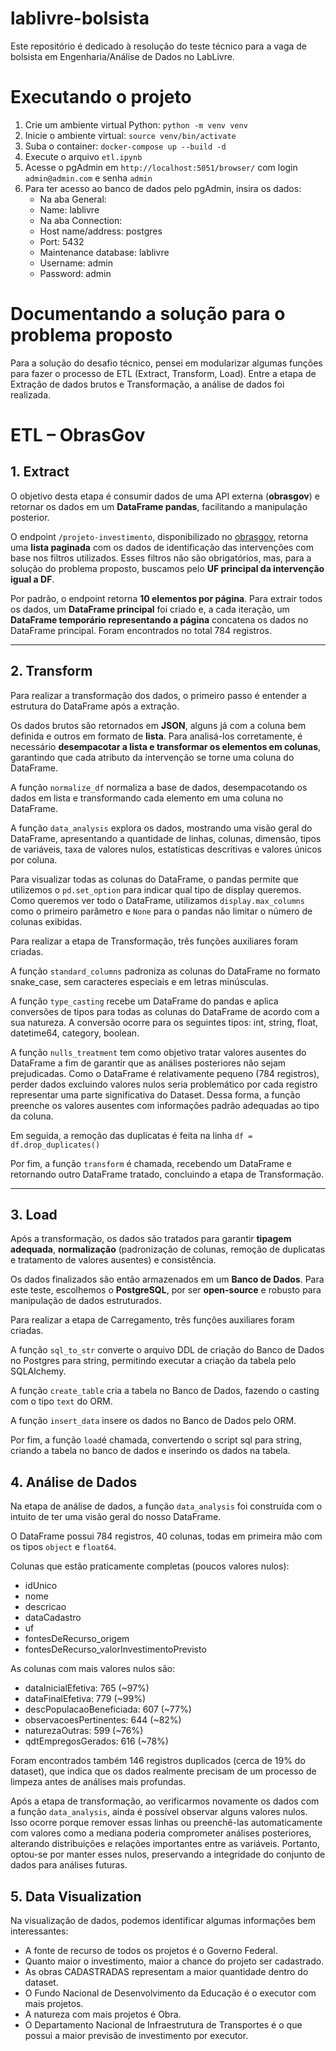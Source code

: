 # lablivre-bolsista
Este repositório é dedicado à resolução do teste técnico para a vaga de bolsista em Engenharia/Análise de Dados no LabLivre.

# Executando o projeto

1.  Crie um ambiente virtual Python: `python -m venv venv`
2.  Inicie o ambiente virtual: `source venv/bin/activate`
3.  Suba o container: `docker-compose up --build -d`
4.  Execute o arquivo `etl.ipynb`
5.  Acesse o pgAdmin em `http://localhost:5051/browser/` com login `admin@admin.com` e senha `admin`
6.  Para ter acesso ao banco de dados pelo pgAdmin, insira os dados:
    -  Na aba General:
      -  Name: lablivre
    -  Na aba Connection:
      -  Host name/address: postgres
      -  Port: 5432
      -  Maintenance database: lablivre
      -  Username: admin
      -  Password: admin  


# Documentando a solução para o problema proposto

Para a solução do desafio técnico, pensei em modularizar algumas funções para fazer o processo de ETL (Extract, Transform, Load). Entre a etapa de Extração de dados brutos e Transformação, a análise de dados foi realizada.

# ETL – ObrasGov

## 1. Extract

O objetivo desta etapa é consumir dados de uma API externa (**obrasgov**) e retornar os dados em um **DataFrame pandas**, facilitando a manipulação posterior.

O endpoint `/projeto-investimento`, disponibilizado no [obrasgov](https://api.obrasgov.gestao.gov.br/obrasgov/api/swagger-ui/index.html#/Projeto%20De%20Investimento/buscarPorFiltro), retorna uma **lista paginada** com os dados de identificação das intervenções com base nos filtros utilizados. Esses filtros não são obrigatórios, mas, para a solução do problema proposto, buscamos pelo **UF principal da intervenção igual a DF**.

Por padrão, o endpoint retorna **10 elementos por página**. Para extrair todos os dados, um **DataFrame principal**  foi criado e, a cada iteração, um **DataFrame temporário representando a página** concatena os dados no DataFrame principal. Foram encontrados no total 784 registros.

---

## 2. Transform

Para realizar a transformação dos dados, o primeiro passo é entender a estrutura do DataFrame após a extração.

Os dados brutos são retornados em **JSON**, alguns já com a coluna bem definida e outros em formato de **lista**. Para analisá-los corretamente, é necessário **desempacotar a lista e transformar os elementos em colunas**, garantindo que cada atributo da intervenção se torne uma coluna do DataFrame.

A função `normalize_df` normaliza a base de dados, desempacotando os dados em lista e transformando cada elemento em uma coluna no DataFrame.

A função `data_analysis` explora os dados, mostrando uma visão geral do DataFrame, apresentando a quantidade de linhas, colunas, dimensão, tipos de variáveis, taxa de valores nulos, estatísticas descritivas e valores únicos por coluna.

Para visualizar todas as colunas do DataFrame, o pandas permite que utilizemos o `pd.set_option` para indicar qual tipo de display queremos. Como queremos ver todo o DataFrame, utilizamos `display.max_columns` como o primeiro parâmetro e `None` para o pandas não limitar o número de colunas exibidas.

Para realizar a etapa de Transformação, três funções auxiliares foram criadas. 

A função `standard_columns` padroniza as colunas do DataFrame no formato snake_case, sem caracteres especiais e em letras minúsculas.

A função `type_casting` recebe um DataFrame do pandas e aplica conversões de tipos para todas as colunas do DataFrame de acordo com a sua natureza. A conversão ocorre para os seguintes tipos: int, string, float, datetime64, category, boolean.

A função `nulls_treatment` tem como objetivo tratar valores ausentes do DataFrame a fim de garantir que as análises posteriores não sejam prejudicadas. Como o DataFrame é relativamente pequeno (784 registros), perder dados excluindo valores nulos seria problemático por cada registro representar uma parte significativa do Dataset. Dessa forma, a função preenche os valores ausentes com informações padrão adequadas ao tipo da coluna.

Em seguida, a remoção das duplicatas é feita na linha `df = df.drop_duplicates()`

Por fim, a função `transform` é chamada, recebendo um DataFrame e retornando outro DataFrame tratado, concluindo a etapa de Transformação.

---

## 3. Load

Após a transformação, os dados são tratados para garantir **tipagem adequada**, **normalização** (padronização de colunas, remoção de duplicatas e tratamento de valores ausentes) e consistência.

Os dados finalizados são então armazenados em um **Banco de Dados**. Para este teste, escolhemos o **PostgreSQL**, por ser **open-source** e robusto para manipulação de dados estruturados.

Para realizar a etapa de Carregamento, três funções auxiliares foram criadas. 

A função `sql_to_str` converte o arquivo DDL de criação do Banco de Dados no Postgres para string, permitindo executar a criação da tabela pelo SQLAlchemy. 

A função `create_table` cria a tabela no Banco de Dados, fazendo o casting com o tipo `text` do ORM.

A função `insert_data` insere os dados no Banco de Dados pelo ORM. 

Por fim, a função `load`é chamada, convertendo o script sql para string, criando a tabela no banco de dados e inserindo os dados na tabela.

## 4.  Análise de Dados

Na etapa de análise de dados, a função `data_analysis` foi construída com o intuito de ter uma visão geral do nosso DataFrame. 

O DataFrame possui 784 registros, 40 colunas, todas em primeira mão com os tipos `object` e `float64`.

Colunas que estão praticamente completas (poucos valores nulos):
-   idUnico
-   nome
-   descricao
-   dataCadastro
-   uf
-   fontesDeRecurso_origem
-   fontesDeRecurso_valorInvestimentoPrevisto

As colunas com mais valores nulos são:
-   dataInicialEfetiva: 765 (~97%)
-   dataFinalEfetiva: 779 (~99%)
-   descPopulacaoBeneficiada: 607 (~77%)
-   observacoesPertinentes: 644 (~82%)
-   naturezaOutras: 599 (~76%)
-   qdtEmpregosGerados: 616 (~78%) 

Foram encontrados também 146 registros duplicados (cerca de 19% do dataset), que indica que os dados realmente precisam de um processo de limpeza antes de análises mais profundas.

Após a etapa de transformação, ao verificarmos novamente os dados com a função `data_analysis`, ainda é possível observar alguns valores nulos. Isso ocorre porque remover essas linhas ou preenchê-las automaticamente com valores como a mediana poderia comprometer análises posteriores, alterando distribuições e relações importantes entre as variáveis. Portanto, optou-se por manter esses nulos, preservando a integridade do conjunto de dados para análises futuras.

## 5.   Data Visualization

Na visualização de dados, podemos identificar algumas informações bem interessantes:

-   A fonte de recurso de todos os projetos é o Governo Federal.
-   Quanto maior o investimento, maior a chance do projeto ser cadastrado.
-   As obras CADASTRADAS representam a maior quantidade dentro do dataset.
-   O Fundo Nacional de Desenvolvimento da Educação é o executor com mais projetos.
-   A natureza com mais projetos é Obra.
-   O Departamento Nacional de Infraestrutura de Transportes é o que possui a maior previsão de investimento por executor.
